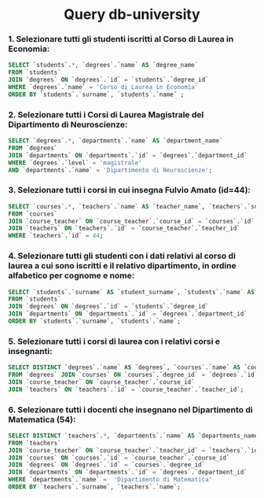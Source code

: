 <h1 style="text-align: center;">Query db-university</h1>

### 1. Selezionare tutti gli studenti iscritti al Corso di Laurea in Economia:
``` sql
SELECT `students`.*, `degrees`.`name` AS `degree_name`
FROM `students`
JOIN `degrees` ON `degrees`.`id` = `students`.`degree_id`
WHERE `degrees`.`name` = 'Corso di Laurea in Economia'
ORDER BY `students`.`surname`, `students`.`name` ;
```

### 2. Selezionare tutti i Corsi di Laurea Magistrale del Dipartimento di Neuroscienze:
``` sql
SELECT `degrees`.*, `departments`.`name` AS `department_name`
FROM `degrees`
JOIN `departments` ON `departments`.`id` = `degrees`.`department_id`
WHERE `degrees`.`level` = 'magistrale'
AND `departments`.`name` = 'Dipartimento di Neuroscienze';
```
### 3. Selezionare tutti i corsi in cui insegna Fulvio Amato (id=44):
``` sql
SELECT `courses`.*, `teachers`.`name` AS `teacher_name`, `teachers`.`surname` AS `teacher_surname`
FROM `courses`
JOIN `course_teacher` ON `course_teacher`.`course_id` = `courses`.`id`
JOIN `teachers` ON `teachers`.`id` = `course_teacher`.`teacher_id`
WHERE `teachers`.`id` = 44;
```

### 4. Selezionare tutti gli studenti con i dati relativi al corso di laurea a cui sono iscritti e il relativo dipartimento, in ordine alfabetico per cognome e nome:
``` sql
SELECT `students`.`surname` AS `student_surname`, `students`.`name` AS `student_name`, `degrees`.`name` AS `degree`, `departments`.`name` AS `department`
FROM `students`
JOIN `degrees` ON `degrees`.`id` = `students`.`degree_id`
JOIN `departments` ON `departments`.`id` = `degrees`.`department_id`
ORDER BY `students`.`surname`, `students`.`name`;
```

### 5. Selezionare tutti i corsi di laurea con i relativi corsi e insegnanti:
``` sql
SELECT DISTINCT `degrees`.`name` AS `degrees`, `courses`.`name` AS `courses`, `teachers`.`surname` AS `teacher_surname`,`teachers`.`name` AS `teachers_name`
FROM `degrees` JOIN `courses` ON `courses`.`degree_id` = `degrees`.`id`
JOIN `course_teacher` ON `course_teacher`.`course_id`
JOIN `teachers` ON `teachers`.`id` = `course_teacher`.`teacher_id`;
```

### 6. Selezionare tutti i docenti che insegnano nel Dipartimento di Matematica (54):
``` sql
SELECT DISTINCT `teachers`.*, `departments`.`name` AS `departments_name`
FROM `teachers`
JOIN `course_teacher` ON `course_teacher`.`teacher_id` = `teachers`.`id`
JOIN `courses` ON `courses`.`id` = `course_teacher`.`course_id`
JOIN `degrees` ON `degrees`.`id` = `courses`.`degree_id`
JOIN `departments` ON `departments`.`id` = `degrees`.`department_id`
WHERE `departments`.`name` =  'Dipartimento di Matematica'
ORDER BY `teachers`.`surname`, `teachers`.`name`;
```
